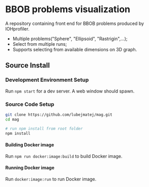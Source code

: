 # BBOB problems visualization

A repository containing front end for BBOB problems produced by IOHprofiler.

- Multiple problems("Sphere", "Ellipsoid", "Rastrigin",...);
- Select from multiple runs;
- Supports selecting from available dimensions on 3D graph.

## Source Install
### Development Environment Setup

Run `npm start` for a dev server. A web window should spawn.

### Source Code Setup

```bash
git clone https://github.com/lubejmatej/mag.git
cd mag

# run npm install from root folder
npm install
```

#### Building Docker image

Run `npm run docker:image:build` to build Docker image.

#### Running Docker image

Run `docker:image:run` to run Docker image.
